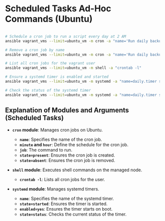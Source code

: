 # Scheduled Tasks Ad-Hoc Commands (Ubuntu)

```bash

# Schedule a cron job to run a script every day at 2 AM
ansible vagrant_vms --limit=ubuntu_vm -m cron -a "name='Run daily backup' minute=0 hour=2 job='/usr/local/bin/backup.sh' state=present" -b

# Remove a cron job by name
ansible vagrant_vms --limit=ubuntu_vm -m cron -a "name='Run daily backup' state=absent" -b

# List all cron jobs for the vagrant user
ansible vagrant_vms --limit=ubuntu_vm -m shell -a "crontab -l"

# Ensure a systemd timer is enabled and started
ansible vagrant_vms --limit=ubuntu_vm -m systemd -a "name=daily.timer state=started enabled=yes" -b

# Check the status of the systemd timer
ansible vagrant_vms --limit=ubuntu_vm -m systemd -a "name=daily.timer state=status"

```

## Explanation of Modules and Arguments (Scheduled Tasks)

- **`cron` module**: Manages cron jobs on Ubuntu.
  - **`name`**: Specifies the name of the cron job.
  - **`minute` and `hour`**: Define the schedule for the cron job.
  - **`job`**: The command to run.
  - **`state=present`**: Ensures the cron job is created.
  - **`state=absent`**: Ensures the cron job is removed.

- **`shell` module**: Executes shell commands on the managed node.
  - **`crontab -l`**: Lists all cron jobs for the user.

- **`systemd` module**: Manages systemd timers.
  - **`name`**: Specifies the name of the systemd timer.
  - **`state=started`**: Ensures the timer is started.
  - **`enabled=yes`**: Ensures the timer starts on boot.
  - **`state=status`**: Checks the current status of the timer.
